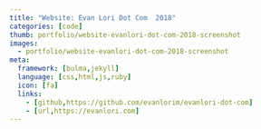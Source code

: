 ```yaml
---
title: "Website: Evan Lori Dot Com  2018"
categories: [code]
thumb: portfolio/website-evanlori-dot-com-2018-screenshot
images:
  - portfolio/website-evanlori-dot-com-2018-screenshot
meta:
  framework: [bulma,jekyll]
  language: [css,html,js,ruby]
  icon: [fa]
  links:
    - [github,https://github.com/evanlorim/evanlori-dot-com]
    - [url,https://evanlori.com]
---
```

